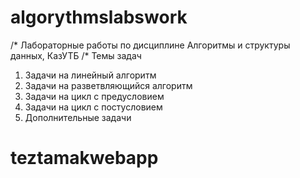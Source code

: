 # algorythmslabswork
/*
 Лабораторные работы по дисциплине Алгоритмы и структуры данных, КазУТБ
/* Темы задач
1. Задачи на линейный алгоритм
2. Задачи на разветвляющийся алгоритм 
3. Задачи на цикл с предусловием
4. Задачи на цикл с постусловием 
5. Дополнительные задачи
# teztamakwebapp
